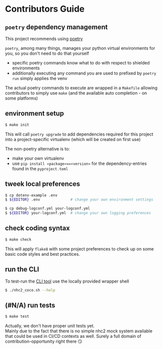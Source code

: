 # Contributors Guide

## `poetry` dependency management

This project recommends using [poetry](https://python-poetry.org)

`poetry`, among many things, manages your python virtual environments for you, so you don't need to do that yourself
- specific poetry commands know what to do with respect to shielded environments
- additionally executing any command you are used to prefixed by `poetry run` simply applies the venv

The actual poetry commands to execute are wrapped in a `Makefile` allowing contributors to simply use `make` (and the available auto completion - on some platforms)


## environment setup

```bash
$ make init
```

This will call `poetry upgrade` to add dependencies required for this project into a project-specific virtualenv (which will be created on first use)

The non-poetry alternative is to:
* make your own virtualenv
* use `pip install «package»==«version»` for the dependency-entries found in the `pyproject.toml`


## tweek local preferences

```bash
$ cp dotenv-example .env
$ ${EDITOR} .env              # change your own environment settings

$ cp debug-logconf.yml your-logconf.yml
$ ${EDITOR} your-logconf.yml  # change your own logging preferences
```

## check coding syntax
```bash
$ make check
```

This will apply `flake8` with some project preferences to check up on some basic code styles and best practices.


## run the CLI
To test-run the [CLI tool](docs/cli.md) use the locally provided wrapper shell

```bash
$ ./nhc2_coco.sh --help
```

## (#N/A) run tests

```bash
$ make test
```

Actually, we don't have proper unit tests yet.  
Mainly due to the fact that there is no simple nhc2 mock system available that could be used in CI/CD contexts as well.  Surely a full domain of contribution-opportunity right there :smirk:

